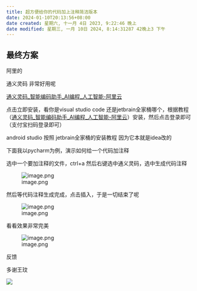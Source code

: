 ```yaml
---
title: 超方便给你的代码加上注释简洁版本
date: 2024-01-10T20:13:56+08:00
date created: 星期六, 十一月 4日 2023, 9:22:46 晚上
date modified: 星期三, 一月 10日 2024, 8:14:31287 42晚上3 下午
---
```




## 最终方案

阿里的

通义灵码
非常好用呢

[通义灵码_智能编码助手_AI编程_人工智能-阿里云](https://tongyi.aliyun.com/lingma/)

点击立即安装，看你是visual studio code
还是jetbrain全家桶哪个，根据教程（[通义灵码_智能编码助手_AI编程_人工智能-阿里云](https://tongyi.aliyun.com/lingma/download)）安装，然后点击登录即可（支付宝扫码登录即可）

android studio 按照 jetbrain全家桶的安装教程
因为它本就是idea改的

下面我以pycharm为例，演示如何给一个代码加注释

选中一个要加注释的文件，ctrl+a 然后右键选中通义灵码，选中生成代码注释

<figure>
<img
src="https://cdn.jsdelivr.net/gh/everrwsr/blogimage@master/202311291523720.png"
alt="image.png" />
<figcaption aria-hidden="true">image.png</figcaption>
</figure>

然后等代码注释生成完成，点击插入，于是一切结束了呢

<figure>
<img
src="https://cdn.jsdelivr.net/gh/everrwsr/blogimage@master/202311291525780.png"
alt="image.png" />
<figcaption aria-hidden="true">image.png</figcaption>
</figure>

看看效果非常完美

<figure>
<img
src="https://cdn.jsdelivr.net/gh/everrwsr/blogimage@master/202311291527864.png"
alt="image.png" />
<figcaption aria-hidden="true">image.png</figcaption>
</figure>

反馈

多谢王玟

![](https://cdn.jsdelivr.net/gh/everrwsr/blogimage@master/202312141045379.png)


